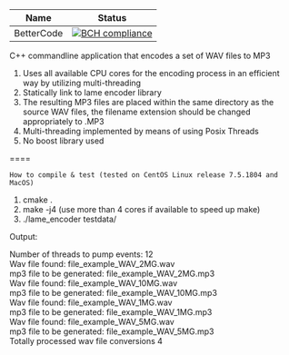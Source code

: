 
Name     | Status |
-------- | ------ |
BetterCode    | [![BCH compliance](https://bettercodehub.com/edge/badge/ipgur/lame-encoder?branch=master)](https://bettercodehub.com/)|


C++ commandline application that encodes a set of WAV files to MP3
1. Uses all available CPU cores for the encoding process in an efficient way by utilizing multi-threading
2. Statically link to lame encoder library
3. The resulting MP3 files are placed within the same directory as the source WAV files, the filename extension should be changed appropriately to .MP3
4. Multi-threading implemented by means of using Posix Threads
5. No boost library used

====

    How to compile & test (tested on CentOS Linux release 7.5.1804 and MacOS)

1) cmake .
2) make -j4 (use more than 4 cores if available to speed up make)
3) ./lame_encoder testdata/

Output:

Number of threads to pump events: 12  
Wav file found: file_example_WAV_2MG.wav  
mp3 file to be generated: file_example_WAV_2MG.mp3  
Wav file found: file_example_WAV_10MG.wav  
mp3 file to be generated: file_example_WAV_10MG.mp3  
Wav file found: file_example_WAV_1MG.wav  
mp3 file to be generated: file_example_WAV_1MG.mp3  
Wav file found: file_example_WAV_5MG.wav  
mp3 file to be generated: file_example_WAV_5MG.mp3  
Totally processed wav file conversions 4



